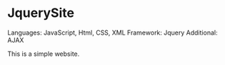 # JquerySite

Languages: JavaScript, Html, CSS, XML
Framework: Jquery
Additional: AJAX

This is a simple website.
